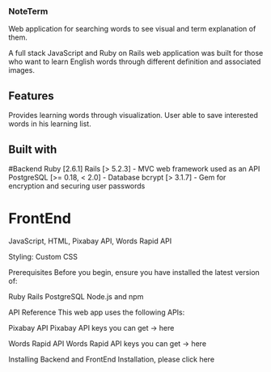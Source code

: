 ### NoteTerm
Web application for searching words to see visual and term explanation of them.

A full stack JavaScript and Ruby on Rails web application was built for those who want to learn English words through different definition and associated images.

## Features
Provides learning words through visualization. User able to save interested words in his learning list.

## Built with
#Backend
Ruby [2.6.1] Rails [> 5.2.3] - MVC web framework used as an API PostgreSQL [>= 0.18, < 2.0] - Database bcrypt [> 3.1.7] - Gem for encryption and securing user passwords

# FrontEnd
JavaScript, HTML, Pixabay API, Words Rapid API

Styling: Custom CSS

Prerequisites
Before you begin, ensure you have installed the latest version of:

Ruby Rails PostgreSQL Node.js and npm

API Reference
This web app uses the following APIs:

Pixabay API
Pixabay API keys you can get -> here

Words Rapid API
Words Rapid API keys you can get -> here

Installing
Backend and FrontEnd Installation, please click here

